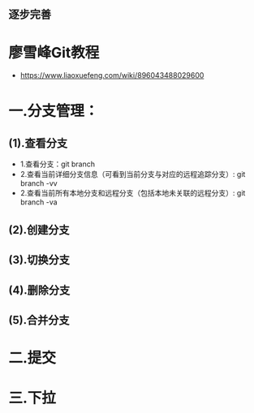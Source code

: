 ## 逐步完善

# 廖雪峰Git教程

- https://www.liaoxuefeng.com/wiki/896043488029600

# 一.分支管理：

## (1).查看分支

- 1.查看分支：git branch
- 2.查看当前详细分支信息（可看到当前分支与对应的远程追踪分支）: git branch -vv
- 2.查看当前所有本地分支和远程分支（包括本地未关联的远程分支）: git branch -va

## (2).创建分支

## (3).切换分支

## (4).删除分支

## (5).合并分支

# 二.提交

# 三.下拉